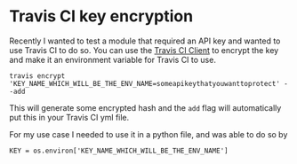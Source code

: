 # Travis CI key encryption
Recently I wanted to test a module that required an API key and wanted to use
Travis CI to do so. You can use the [Travis CI Client](https://github.com/travis-ci/travis.rb)
to encrypt the key and make it an environment variable for Travis CI to use.

```
travis encrypt 'KEY_NAME_WHICH_WILL_BE_THE_ENV_NAME=someapikeythatyouwanttoprotect' --add
```
This will generate some encrypted hash and the `add` flag will automatically put
this in your Travis CI yml file.

For my use case I needed to use it in a python file, and was able to do so by
```
KEY = os.environ['KEY_NAME_WHICH_WILL_BE_THE_ENV_NAME']
```
